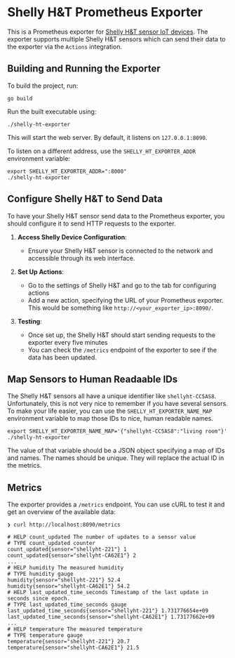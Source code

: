 # Shelly H&T Prometheus Exporter

This is a Prometheus exporter for [Shelly H&T sensor IoT devices](https://shellyparts.de/en/products/shelly-h-t).
The exporter supports multiple Shelly H&T sensors which can send their data to the exporter via the `Actions` integration.


## Building and Running the Exporter

To build the project, run:

```
go build
```

Run the built executable using:

```
./shelly-ht-exporter
```

This will start the web server.
By default, it listens on `127.0.0.1:8090`.

To listen on a different address, use the `SHELLY_HT_EXPORTER_ADDR` environment variable:
```
export SHELLY_HT_EXPORTER_ADDR=":8000"
./shelly-ht-exporter
```


## Configure Shelly H&T to Send Data

To have your Shelly H&T sensor send data to the Prometheus exporter, you should configure it to send HTTP requests to the exporter.

1. **Access Shelly Device Configuration**:
   - Ensure your Shelly H&T sensor is connected to the network and accessible through its web interface.

2. **Set Up Actions**:
   - Go to the settings of Shelly H&T and go to the tab for configuring actions
   - Add a new action, specifying the URL of your Prometheus exporter. This would be something like `http://<your_exporter_ip>:8090/`.

3. **Testing**:
   - Once set up, the Shelly H&T should start sending requests to the exporter every five minutes
   - You can check the `/metrics` endpoint of the exporter to see if the data has been updated.

## Map Sensors to Human Readaable IDs

The Shelly H&T sensors all have a unique identifier like `shellyht-CC5AS8`.
Unfortunately, this is not very nice to remember if you have several sensors.
To make your life easier, you can use the `SHELLY_HT_EXPORTER_NAME_MAP` environment variable to map those IDs to nice, human readable names.

```
export SHELLY_HT_EXPORTER_NAME_MAP='{"shellyht-CC5AS8":"living room"}'
./shelly-ht-exporter
```

The value of that variable should be a JSON object specifying a map of IDs and names.
The names should be unique.
They will replace the actual ID in the metrics.


## Metrics

The exporter provides a `/metrics` endpoint.
You can use cURL to test it and get an overview of the available data:

```
❯ curl http://localhost:8090/metrics

# HELP count_updated The number of updates to a sensor value
# TYPE count_updated counter
count_updated{sensor="shellyht-221"} 1
count_updated{sensor="shellyht-CA62E1"} 2
...
# HELP humidity The measured humidity
# TYPE humidity gauge
humidity{sensor="shellyht-221"} 52.4
humidity{sensor="shellyht-CA62E1"} 54.2
# HELP last_updated_time_seconds Timestamp of the last update in seconds since epoch.
# TYPE last_updated_time_seconds gauge
last_updated_time_seconds{sensor="shellyht-221"} 1.731776654e+09
last_updated_time_seconds{sensor="shellyht-CA62E1"} 1.73177662e+09
...
# HELP temperature The measured temperature
# TYPE temperature gauge
temperature{sensor="shellyht-221"} 20.7
temperature{sensor="shellyht-CA62E1"} 21.5

```
